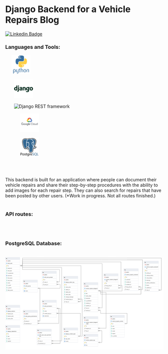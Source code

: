 # Django Backend for a Vehicle Repairs Blog

[![Linkedin Badge](https://img.shields.io/badge/-Steven_McGrew-blue?style=flat&logo=Linkedin&logoColor=white)](https://www.linkedin.com/in/steven-mcgrew/)

### **Languages and Tools:**

<div>
  
  &nbsp;&nbsp;&nbsp;&nbsp;&nbsp;<img src="https://raw.githubusercontent.com/devicons/devicon/1119b9f84c0290e0f0b38982099a2bd027a48bf1/icons/python/python-original-wordmark.svg" alt="Python" width="60"/>
  
  &nbsp;&nbsp;&nbsp;&nbsp;&nbsp;&nbsp;&nbsp;<img src="https://raw.githubusercontent.com/devicons/devicon/1119b9f84c0290e0f0b38982099a2bd027a48bf1/icons/django/django-plain-wordmark.svg" alt="Django" width="60"/>
  
  &nbsp;&nbsp;&nbsp;&nbsp;&nbsp;&nbsp;&nbsp;<img src="https://www.django-rest-framework.org/img/logo.png" alt="Django REST framework" width="60"/>
  
  &nbsp;&nbsp;&nbsp;&nbsp;&nbsp;&nbsp;&nbsp;&nbsp;&nbsp;&nbsp;&nbsp;&nbsp;<img src="https://raw.githubusercontent.com/devicons/devicon/1119b9f84c0290e0f0b38982099a2bd027a48bf1/icons/googlecloud/googlecloud-original-wordmark.svg" alt="Google Cloud Platform" width="60"/>
  
  &nbsp;&nbsp;&nbsp;&nbsp;&nbsp;&nbsp;&nbsp;&nbsp;&nbsp;&nbsp;&nbsp;&nbsp;<img src="https://raw.githubusercontent.com/devicons/devicon/1119b9f84c0290e0f0b38982099a2bd027a48bf1/icons/postgresql/postgresql-original-wordmark.svg" alt="PostgreSQL" width="60"/>
  
</div>
<br/>
<br/>

This backend is built for an application where people can document their vehicle repairs and share their step-by-step procedures with the ability to add images for each repair step. They can also search for repairs that have been posted by other users. (*Work in progress. Not all routes finished.)
<br/>
<br/>
### **API routes:**
<br/>

<br/>

### **PostgreSQL Database:**
<br/>
<img src="https://raw.githubusercontent.com/StevenMcgrew/Django_VehicleRepairsBackend/master/ERD_vehicle_repairs.png" />
